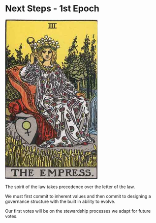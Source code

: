 # Next Steps - 1st Epoch

![Next Steps - 1st Epoch](../.gitbook/assets/rws_tarot_03_empress.jpg)

The spirit of the law takes precedence over the letter of the law.

We must first commit to inherent values and then commit to designing a governance structure with the built in ability to evolve.

Our first votes will be on the stewardship processes we adapt for future votes.


